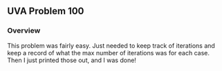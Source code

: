 ## UVA Problem 100

### Overview

This problem was fairly easy. Just needed to keep track of iterations and keep a record of what the max number of iterations was for each case. Then I just printed those out, and I was done!
